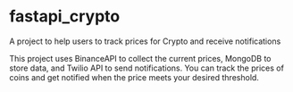 # fastapi_crypto
A project to help users to track prices for Crypto and receive notifications

This project uses BinanceAPI to collect the current prices, MongoDB to store data, and Twilio API to send notifications. You can track the prices of coins and get notified when the price meets your desired threshold.
